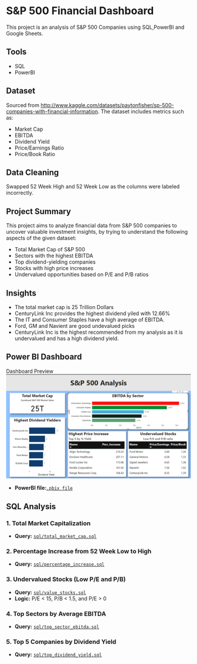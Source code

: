# S&P 500 Financial Dashboard

This project is an analysis of S&P 500 Companies using SQL,PowerBI and Google Sheets.

## Tools
- SQL
- PowerBI

## Dataset
Sourced from http://www.kaggle.com/datasets/paytonfisher/sp-500-companies-with-financial-information. The dataset includes metrics such as:
- Market Cap
- EBITDA
- Dividend Yield
- Price/Earnings Ratio
- Price/Book Ratio

## Data Cleaning
 Swapped 52 Week High and 52 Week Low as the columns were labeled incorrectly.

## Project Summary

This project aims to analyze financial data from S&P 500 companies to uncover valuable investment insights, by trying to understand the following aspects of the given dataset:

- Total Market Cap of S&P 500
- Sectors with the highest EBITDA
- Top dividend-yielding companies
- Stocks with high price increases
- Undervalued opportunities based on P/E and P/B ratios

## Insights

- The total market cap is 25 Trillion Dollars
- CenturyLink Inc provides the highest dividend yiled with 12.66%
- The IT and Consumer Staples have a high average of EBITDA.
- Ford, GM and Navient are good undevalued picks
- CenturyLink Inc is the highest recommended from my analysis as it is undervalued and has a high dividend yield.


## Power BI Dashboard

Dashboard Preview
![Power BI Dashboard](powerbi/dashboard_preview.png)

- **PowerBI file:**[`.pbix file`](powerbi/sp_500_analysis.pbix)

## SQL Analysis

### 1. Total Market Capitalization
- **Query:** [`sql/total_market_cap.sql`](sql/total_market_cap.sql)  



### 2. Percentage Increase from 52 Week Low to High
- **Query:** [`sql/percentage_increase.sql`](sql/percentage_increase.sql)  



### 3. Undervalued Stocks (Low P/E and P/B)
- **Query:** [`sql/value_stocks.sql`](sql/value_stocks.sql)  
- **Logic:** P/E < 15, P/B < 1.5, and P/E > 0  


### 4. Top Sectors by Average EBITDA
- **Query:** [`sql/top_sector_ebitda.sql`](sql/top_sector_ebitda.sql)  


### 5. Top 5 Companies by Dividend Yield
- **Query:** [`sql/top_dividend_yield.sql`](sql/top_dividend_yield.sql)

  

